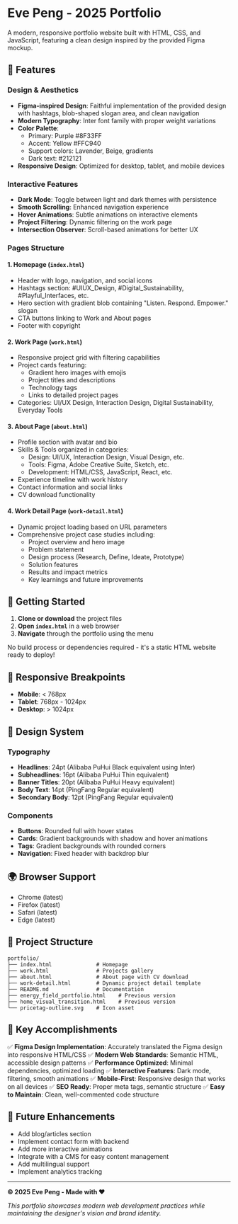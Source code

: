 # Eve Peng - 2025 Portfolio

A modern, responsive portfolio website built with HTML, CSS, and JavaScript, featuring a clean design inspired by the provided Figma mockup.

## 🌟 Features

### Design & Aesthetics
- **Figma-inspired Design**: Faithful implementation of the provided design with hashtags, blob-shaped slogan area, and clean navigation
- **Modern Typography**: Inter font family with proper weight variations
- **Color Palette**: 
  - Primary: Purple #8F33FF
  - Accent: Yellow #FFC940
  - Support colors: Lavender, Beige, gradients
  - Dark text: #212121
- **Responsive Design**: Optimized for desktop, tablet, and mobile devices

### Interactive Features
- **Dark Mode**: Toggle between light and dark themes with persistence
- **Smooth Scrolling**: Enhanced navigation experience
- **Hover Animations**: Subtle animations on interactive elements
- **Project Filtering**: Dynamic filtering on the work page
- **Intersection Observer**: Scroll-based animations for better UX

### Pages Structure

#### 1. Homepage (`index.html`)
- Header with logo, navigation, and social icons
- Hashtags section: #UIUX_Design, #Digital_Sustainability, #Playful_Interfaces, etc.
- Hero section with gradient blob containing "Listen. Respond. Empower." slogan
- CTA buttons linking to Work and About pages
- Footer with copyright

#### 2. Work Page (`work.html`)
- Responsive project grid with filtering capabilities
- Project cards featuring:
  - Gradient hero images with emojis
  - Project titles and descriptions
  - Technology tags
  - Links to detailed project pages
- Categories: UI/UX Design, Interaction Design, Digital Sustainability, Everyday Tools

#### 3. About Page (`about.html`)
- Profile section with avatar and bio
- Skills & Tools organized in categories:
  - Design: UI/UX, Interaction Design, Visual Design, etc.
  - Tools: Figma, Adobe Creative Suite, Sketch, etc.
  - Development: HTML/CSS, JavaScript, React, etc.
- Experience timeline with work history
- Contact information and social links
- CV download functionality

#### 4. Work Detail Page (`work-detail.html`)
- Dynamic project loading based on URL parameters
- Comprehensive project case studies including:
  - Project overview and hero image
  - Problem statement
  - Design process (Research, Define, Ideate, Prototype)
  - Solution features
  - Results and impact metrics
  - Key learnings and future improvements

## 🚀 Getting Started

1. **Clone or download** the project files
2. **Open `index.html`** in a web browser
3. **Navigate** through the portfolio using the menu

No build process or dependencies required - it's a static HTML website ready to deploy!

## 📱 Responsive Breakpoints

- **Mobile**: < 768px
- **Tablet**: 768px - 1024px  
- **Desktop**: > 1024px

## 🎨 Design System

### Typography
- **Headlines**: 24pt (Alibaba PuHui Black equivalent using Inter)
- **Subheadlines**: 16pt (Alibaba PuHui Thin equivalent)
- **Banner Titles**: 20pt (Alibaba PuHui Heavy equivalent)
- **Body Text**: 14pt (PingFang Regular equivalent)
- **Secondary Body**: 12pt (PingFang Regular equivalent)

### Components
- **Buttons**: Rounded full with hover states
- **Cards**: Gradient backgrounds with shadow and hover animations
- **Tags**: Gradient backgrounds with rounded corners
- **Navigation**: Fixed header with backdrop blur

## 🌍 Browser Support

- Chrome (latest)
- Firefox (latest)
- Safari (latest)
- Edge (latest)

## 📄 Project Structure

```
portfolio/
├── index.html              # Homepage
├── work.html               # Projects gallery
├── about.html              # About page with CV download
├── work-detail.html        # Dynamic project detail template
├── README.md               # Documentation
├── energy_field_portfolio.html    # Previous version
├── home_visual_transition.html    # Previous version
└── pricetag-outline.svg    # Icon asset
```

## 🎯 Key Accomplishments

✅ **Figma Design Implementation**: Accurately translated the Figma design into responsive HTML/CSS
✅ **Modern Web Standards**: Semantic HTML, accessible design patterns
✅ **Performance Optimized**: Minimal dependencies, optimized loading
✅ **Interactive Features**: Dark mode, filtering, smooth animations
✅ **Mobile-First**: Responsive design that works on all devices
✅ **SEO Ready**: Proper meta tags, semantic structure
✅ **Easy to Maintain**: Clean, well-commented code structure

## 🔮 Future Enhancements

- Add blog/articles section
- Implement contact form with backend
- Add more interactive animations
- Integrate with a CMS for easy content management
- Add multilingual support
- Implement analytics tracking

---

**© 2025 Eve Peng - Made with ❤️**

*This portfolio showcases modern web development practices while maintaining the designer's vision and brand identity.*
